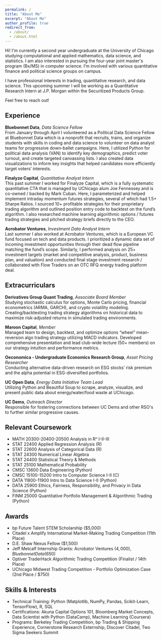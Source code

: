 ```yaml
---
permalink: /
title: "About Me"
excerpt: "About Me"
author_profile: true
redirect_from: 
  - /about/
  - /about.html
---
```


Hi! I'm currently a second year undergraduate at the University of Chicago studying computational and applied mathematics, data science, and statistics. I am also interested in pursuing the four-year joint master's program (Bx/MS) in computer science. I’m involved with various quantitative finance and political science groups on campus.

I have professional interests in trading, quantitative research, and data science. This upcoming summer I will be working as a Quantitative Research Intern at J.P. Morgan within the Securitized Products Group.

Feel free to reach out!

Experience
------
**Bluebonnet Data**, *Data Science Fellow* <br />
From January through April I volunteered as a Political Data Science Fellow at Bluebonnet Data which is a nonprofit that recruits, trains, and organize students with skills in coding and data science to volunteer on data analyst teams for progressive down-ballet campaigns. Here, I utilized Python for political data analysis (VAN) to identify key demographics, predict voter turnout, and create targeted canvassing lists. I also created data visualizations to inform key insights that helped candidates more efficiently target voters’ interests.

**Finalyze Capital**, *Quantitative Analyst Intern* <br />
This past summer I worked for Finalyze Capital, which is a fully systematic quantitative CTA that is managed by UChicago alum Joe Fennessey and is co-owned / backed by Mark Cuban. Here, I parameterized and helped implement intraday momentum futures strategies, several of which had 1.5+ Sharpe Ratios. I sourced 10+ profitable strategies for their proprietary trading algorithm and outlined position entry code to backtest on the fund’s algorithm. I also researched machine learning algorithmic options / futures trading strategies and pitched strategy briefs directly to the CEO.

**Acrobator Ventures**, *Investment Data Analyst Intern* <br />
Last summer I also worked at Acrobator Ventures, which is a European VC fund focused on tech and data products. I prioritized a dynamic data set of incoming investment opportunities through their dead flow pipeline matching the fund’s scope. Similarly, I performed analysis on 25+ investment targets (market and competitive analysis, product, business plan, and valuation) and conducted final stage investment research / collaborated with Flow Traders on an OTC RFQ energy trading platform deal.

Extracurriculars
------

**Derivatives Group Quant Trading**, *Associate Board Member*<br />
Studying stochastic calculus for options, Monte Carlo pricing, financial econometrics (ARMA, GARCH), and crypto volatility modeling. Creating/backtesting trading strategy algorithms on historical data to maximize risk-adjusted returns in simulated trading environments.

**Maroon Capital**, *Member*<br />
Managed team to design, backtest, and optimize options “wheel” mean-reversion algo trading strategy utilizing MACD indicators. Developed comprehensive presentation and lead club-wide lecture (50+ members) on our strategy intuition and performance metrics.

**Oeconomica - Undergraduate Economics Research Group**, *Asset Pricing Researcher*<br />
Conducting alternative data-driven research on ESG stocks’ risk premium and the alpha potential in ESG-diversified portfolios.

**UC Open Data**, *Energy Data Initiative Team Lead* <br />
Utilizing Python and Beautiful Soup to scrape, analyze, visualize, and present public data about energy/water/food waste at UChicago.

**UC Dems**, *Outreach Director*<br />
Responsible for fostering connections between UC Dems and other RSO's to further similar progressive causes.

Relevant Coursework
------

- MATH 20300-20400-20500 Analysis in Rⁿ I-II-III
- STAT 22400 Applied Regression Analysis (R)
- STAT 22600 Analysis of Categorical Data (R)
- STAT 24300 Numerical Linear Algebra
- STAT 24400 Statistical Theory & Methods
- STAT 25100 Mathematical Probability
- CMSC 13600 Data Engineering (Python)
- CMSC 15100-15200 Intro to Computer Science I-II (C)
- DATA 11800-11900 Intro to Data Science I-II (Python)
- DATA 25900 Ethics, Fairness, Responsibility, and Privacy in Data Science (Python)
- FINM 25000 Quantitative Portfolio Management & Algorithmic Trading (Python)

Awards
------
- bp Future Talent STEM Scholarship ($5,000)
- Citadel x Amplify International Market-Making Trading Competition (11th Place)
- D.E. Shaw Nexus Fellow ($1,500)
- Jeff Metcalf Internship Grants: Acrobator Ventures ($4,000), Bluebonnet Data ($650)
- Optiver TraderHack Algorithmic Trading Competition (Finalist / 14th Place)
- UChicago Midwest Trading Competition - Portfolio Optimization Case (2nd Place / $750)

Skills & Interests
------
- Technical Training: Python (Matplotlib, NumPy, Pandas, Scikit-Learn, TensorFlow), R, SQL
- Certifications: Akuna Capital Options 101, Bloomberg Market Concepts, Data Scientist with Python (DataCamp), Machine Learning (Coursera)
- Programs: Berkeley Trading Competition, bp Trading & Shipping Experience, Cornerstone Research Externship, Discover Citadel, Two Sigma Seekers Summit
